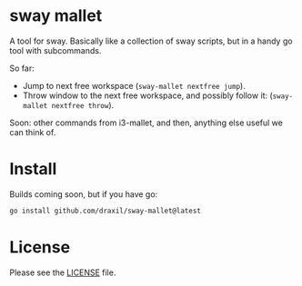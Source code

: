 # sway mallet

A tool for sway. Basically like a collection of sway scripts, but in a handy go tool with subcommands.


So far:

* Jump to next free workspace (`sway-mallet nextfree jump`).
* Throw window to the next free workspace, and possibly follow it: (`sway-mallet nextfree throw`).

Soon: other commands from i3-mallet, and then, anything else useful we can think of.

# Install

Builds coming soon, but if you have go:

```sh
go install github.com/draxil/sway-mallet@latest
```

# License

Please see the [LICENSE](./LICENCE) file.
